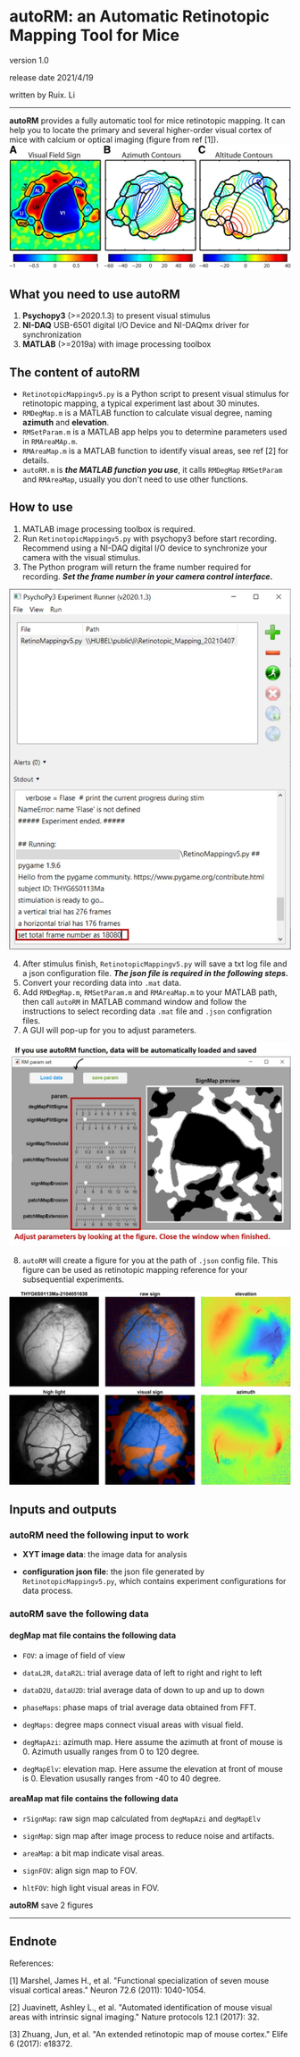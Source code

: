 # autoRM: an Automatic Retinotopic Mapping Tool for Mice

version 1.0

release date 2021/4/19

written by Ruix. Li

---
**autoRM** provides a fully automatic tool for mice retinotopic mapping. It can help you to locate the primary and several higher-order visual cortex of mice with calcium or optical imaging (figure from ref [1]).
![visual areas of mouse](./imgs/_mouseVisualAreas.jpg)

## What you need to use autoRM

1. **Psychopy3** (>=2020.1.3) to present visual stimulus
2. **NI-DAQ** USB-6501 digital I/O Device and NI-DAQmx driver for synchronization
3. **MATLAB** (>=2019a) with image processing toolbox

## The content of autoRM

* `RetinotopicMappingv5.py` is a Python script to present visual stimulus for retinotopic mapping, a typical experiment last about 30 minutes.
* `RMDegMap.m` is a MATLAB function to calculate visual degree, naming **azimuth** and **elevation**.
* `RMSetParam.m` is a MATLAB app helps you to determine parameters used in `RMAreaMAp.m`.
* `RMAreaMap.m` is a MATLAB function to identify visual areas, see ref [2] for details.
* `autoRM.m` is ***the MATLAB function you use***, it calls `RMDegMap` `RMSetParam` and `RMAreaMap`, usually you don't need to use other functions.

## How to use

1. MATLAB image processing toolbox is required.
2. Run `RetinotopicMappingv5.py` with psychopy3 before start recording. Recommend using a NI-DAQ digital I/O device to synchronize your camera with the visual stimulus.
3. The Python program will return the frame number required for recording. ***Set the frame number in your camera control interface.***

![psychopy set frame number](./imgs/_psychopyInterface.jpg)

4. After stimulus finish, `RetinotopicMappingv5.py` will save a txt log file and a json configuration file. ***The json file is required in the following steps.***
5. Convert your recording data into `.mat` data.
6. Add `RMDegMap.m`, `RMSetParam.m` and `RMAreaMap.m` to your MATLAB path, then call `autoRM` in MATLAB command window and follow the instructions to select recording data `.mat` file and `.json` configration files.
7. A GUI will pop-up for you to adjust parameters.

![adjust parameter](./imgs/_parameterInterface.jpg)

8. `autoRM` will create a figure for you at the path of `.json` config file. This figure can be used as retinotopic mapping reference for your subsequential experiments.

![final results](./imgs/_areaMapResult.jpg)

## Inputs and outputs

### **autoRM** need the following input to work

* **XYT image data**: the image data for analysis

* **configuration json file**: the json file generated by `RetinotopicMappingv5.py`, which contains experiment configurations for data process.

### **autoRM** save the following data

#### **degMap** mat file contains the following data

* `FOV`: a image of field of view

* `dataL2R`, `dataR2L`: trial average data of left to right and right to left

* `dataD2U`, `dataU2D`: trial average data of down to up and up to down

* `phaseMaps`: phase maps of trial average data obtained from FFT.

* `degMaps`: degree maps connect visual areas with visual field.

* `degMapAzi`: azimuth map. Here assume the azimuth at front of mouse is 0. Azimuth usually ranges from 0 to 120 degree.

* `degMapElv`: elevation map. Here assume the elevation at front of mouse is 0. Elevation ususally ranges from -40 to 40 degree.

#### **areaMap** mat file contains the following data

* `rSignMap`: raw sign map calculated from `degMapAzi` and `degMapElv`

* `signMap`: sign map after image process to reduce noise and artifacts.

* `areaMap`: a bit map indicate visal areas.

* `signFOV`: align sign map to FOV.

* `hltFOV`: high light visual areas in FOV.

**autoRM** save 2 figures

---

## Endnote

References:

[1] Marshel, James H., et al. "Functional specialization of seven mouse visual cortical areas." Neuron 72.6 (2011): 1040-1054.

[2] Juavinett, Ashley L., et al. "Automated identification of mouse visual areas with intrinsic signal imaging." Nature protocols 12.1 (2017): 32.

[3] Zhuang, Jun, et al. "An extended retinotopic map of mouse cortex." Elife 6 (2017): e18372.
